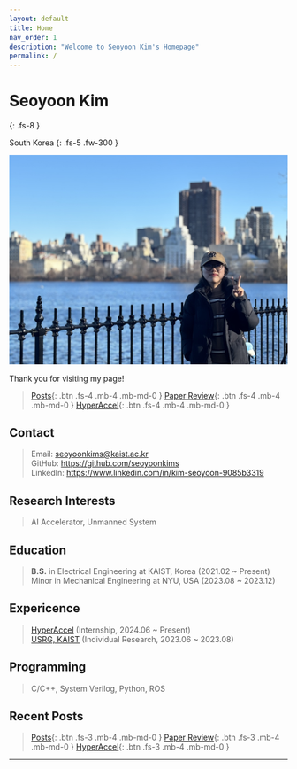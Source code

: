 ```yaml
---
layout: default
title: Home
nav_order: 1
description: "Welcome to Seoyoon Kim's Homepage"
permalink: /
---
```


# Seoyoon Kim
{: .fs-8 }

South Korea
{: .fs-5 .fw-300 }

![ex_screenshot](./assets/images/me2.jpg)  

Thank you for visiting my page!  

> [Posts][Posts]{: .btn .fs-4 .mb-4 .mb-md-0 }
[Paper Review][Paper Review]{: .btn .fs-4 .mb-4 .mb-md-0 }
[HyperAccel][HyperAccel]{: .btn .fs-4 .mb-4 .mb-md-0 }  


## Contact  

> Email: <seoyoonkims@kaist.ac.kr>  
> GitHub: <https://github.com/seoyoonkims>  
> LinkedIn: <https://www.linkedin.com/in/kim-seoyoon-9085b3319>  

## Research Interests  

> AI Accelerator, Unmanned System


## Education  

> **B.S.** in Electrical Engineering at KAIST, Korea (2021.02 ~ Present)  
> Minor in Mechanical Engineering at NYU, USA (2023.08 ~ 2023.12)


## Expericence  
> [HyperAccel](https://hyperaccel.ai/) (Internship, 2024.06 ~ Present)  
> [USRG, KAIST](http://unmanned.kaist.ac.kr/) (Individual Research, 2023.06 ~ 2023.08)


## Programming  

> C/C++, System Verilog, Python, ROS  


## Recent Posts  

> [Posts][Posts]{: .btn .fs-3 .mb-4 .mb-md-0 }
[Paper Review][Paper Review]{: .btn .fs-3 .mb-4 .mb-md-0 }
[HyperAccel][HyperAccel]{: .btn .fs-3 .mb-4 .mb-md-0 } 

---
[Posts]: https://seoyoonkims.github.io/docs/posts/  
[Paper Review]: https://seoyoonkims.github.io/docs/paper_review/  
[HyperAccel]: https://seoyoonkims.github.io/docs/HyperAccel/
